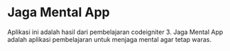 # Jaga Mental App

Aplikasi ini adalah hasil dari pembelajaran codeigniter 3. Jaga Mental App adalah aplikasi pembelajaran untuk menjaga mental agar tetap waras. 


